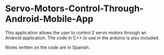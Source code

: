 # Servo-Motors-Control-Through-Android-Mobile-App
This application allows the user to control 2 servo motors through an Android application. The code in C++ to use in the arduino is also included.

Notes written on the code are in Spanish.
